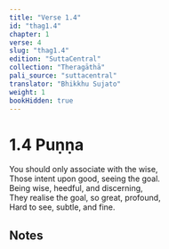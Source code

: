 ```yaml
---
title: "Verse 1.4"
id: "thag1.4"
chapter: 1
verse: 4
slug: "thag1.4"
edition: "SuttaCentral"
collection: "Theragāthā"
pali_source: "suttacentral"
translator: "Bhikkhu Sujato"
weight: 1
bookHidden: true
---
```


# 1.4 Puṇṇa  

You should only associate with the wise,  
Those intent upon good, seeing the goal.  
Being wise, heedful, and discerning,  
They realise the goal, so great, profound,  
Hard to see, subtle, and fine.

## Notes
